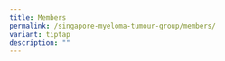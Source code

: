 ```yaml
---
title: Members
permalink: /singapore-myeloma-tumour-group/members/
variant: tiptap
description: ""
---
```


